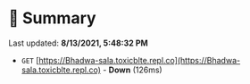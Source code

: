 # 📖 Summary
Last updated: **8/13/2021, 5:48:32 PM**

- `GET` [https://Bhadwa-sala.toxicblte.repl.co](https://Bhadwa-sala.toxicblte.repl.co) - **Down** (126ms)
